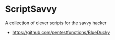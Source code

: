 # ScriptSavvy
A collection of clever scripts for the savvy hacker

- https://github.com/pentestfunctions/BlueDucky

